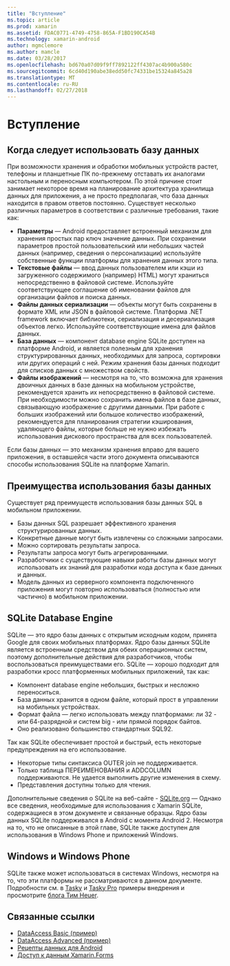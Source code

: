 ```yaml
---
title: "Вступление"
ms.topic: article
ms.prod: xamarin
ms.assetid: FDAC0771-4749-4758-865A-F1BD190CA54B
ms.technology: xamarin-android
author: mgmclemore
ms.author: mamcle
ms.date: 03/28/2017
ms.openlocfilehash: bd670a07d09f9ff7892122ff4307ac4b900a580c
ms.sourcegitcommit: 6cd40d190abe38edd50fc74331be15324a845a28
ms.translationtype: MT
ms.contentlocale: ru-RU
ms.lasthandoff: 02/27/2018
---
```

# <a name="introduction"></a>Вступление

## <a name="when-to-use-a-database"></a>Когда следует использовать базу данных

При возможности хранения и обработки мобильных устройств растет, телефоны и планшетные ПК по-прежнему отставать их аналогами настольным и переносным компьютером. По этой причине стоит занимает некоторое время на планирование архитектура хранилища данных для приложения, а не просто предполагая, что база данных находится в правом ответов постоянно. Существует несколько различных параметров в соответствии с различные требования, такие как:

-  **Параметры** — Android предоставляет встроенный механизм для хранения простых пар ключ значение данных. При сохранении параметров простой пользовательский или небольших частей данных (например, сведения о персонализации) используйте собственные функции платформы для хранения данных этого типа.
-  **Текстовые файлы** — ввод данных пользователем или кэши из загруженного содержимого (например) HTML) могут храниться непосредственно в файловой системе. Используйте соответствующее соглашение об именовании файлов для организации файлов и поиска данных.
-  **Файлы данных сериализации** — объекты могут быть сохранены в формате XML или JSON в файловой системе. Платформа .NET framework включает библиотеки, сериализация и десериализация объектов легко. Используйте соответствующие имена для файлов данных.
-  **База данных** — компонент database engine SQLite доступен на платформе Android, и является полезным для хранения структурированных данных, необходимых для запроса, сортировки или других операций с ней. Режим хранения базы данных подходит для списков данных с множеством свойств.
-  **Файлы изображений** — несмотря на то, что возможна для хранения двоичных данных в базе данных на мобильном устройстве, рекомендуется хранить их непосредственно в файловой системе. При необходимости можно сохранить имена файлов в базе данных, связывающую изображение с другими данными. При работе с больших изображений или большое количество изображений, рекомендуется для планирования стратегии кэширования, удаляющего файлы, которые больше не нужно избежать использования дискового пространства для всех пользователей.

Если базы данных — это механизм хранения вправо для вашего приложения, в оставшейся части этого документа описываются способы использования SQLite на платформе Xamarin.

## <a name="advantages-of-using-a-database"></a>Преимущества использования базы данных

Существует ряд преимуществ использования базы данных SQL в мобильном приложении.

-  Базы данных SQL разрешает эффективного хранения структурированных данных.
-  Конкретные данные могут быть извлечены со сложными запросами.
-  Можно сортировать результаты запроса.
-  Результаты запроса могут быть агрегированными.
-  Разработчики с существующие навыки работы базы данных могут использовать их знаний для разработки кода доступа к базе данных и данных.
-  Модель данных из серверного компонента подключенного приложения могут повторно использоваться (полностью или частично) в мобильном приложении.


## <a name="sqlite-database-engine"></a>SQLite Database Engine

SQLite — это ядро базы данных с открытым исходным кодом, принята Google для своих мобильных платформах. Ядро базы данных SQLite является встроенным средством для обеих операционных систем, поэтому дополнительные действия для разработчиков, чтобы воспользоваться преимуществами его. SQLite — хорошо подходит для разработки кросс платформенных мобильных приложений, так как:

-  Компонент database engine небольших, быстрых и несложно переноситься.
-  База данных хранится в одном файле, который прост в управлении на мобильных устройствах.
-  Формат файла — легко использовать между платформами: ли 32 - или 64-разрядной и систем big - или прямой порядок байтов.
-  Оно реализовано большинство стандартных SQL92.


Так как SQLite обеспечивает простой и быстрый, есть некоторые предупреждения на его использование.

-  Некоторые типы синтаксиса OUTER join не поддерживается.
-  Только таблица ПЕРЕИМЕНОВАНИЯ и ADDCOLUMN поддерживаются. Не удается выполнить другие изменения в схему.
-  Представления доступны только для чтения.


Дополнительные сведения о SQLite на веб-сайте - [SQLite.org](http://SQLite.org) — Однако все сведения, необходимые для использования с Xamarin SQLite, содержащиеся в этом документе и связанные образцы. Ядро базы данных SQLite поддерживался в Android с момента Android 2.
Несмотря на то, что не описанные в этой главе, SQLite также доступен для использования в Windows Phone и приложений Windows.

## <a name="windows-and-windows-phone"></a>Windows и Windows Phone

SQLite также может использоваться в системах Windows, несмотря на то, что эти платформы не рассматриваются в данном документе.
Подробности см. в [Tasky](~/cross-platform/app-fundamentals/building-cross-platform-applications/case-study-tasky.md) и [Tasky Pro](~/cross-platform/app-fundamentals/building-cross-platform-applications/case-study-tasky.md) примеры внедрения и просмотрите [блога Тим Heuer](http://timheuer.com/blog/archive/2012/06/28/seeding-your-metro-style-app-with-sqlite-database.aspx).


## <a name="related-links"></a>Связанные ссылки

- [DataAccess Basic (пример)](https://github.com/xamarin/mobile-samples/tree/master/DataAccess/Basic)
- [DataAccess Advanced (пример)](https://github.com/xamarin/mobile-samples/tree/master/DataAccess/Advanced)
- [Рецепты данных для Android](https://developer.xamarin.com/recipes/android/data/)
- [Доступ к данным Xamarin.Forms](~/xamarin-forms/app-fundamentals/databases.md)
